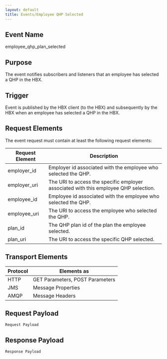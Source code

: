 ```yaml
---
layout: default
title: Events/Employee QHP Selected
---
```

## Event Name
employee_qhp_plan_selected

## Purpose
The event notifies subscribers and listeners that an employee has selected a QHP in the HBX.

## Trigger
Event is published by the HBX client (to the HBX) and subsequently by the HBX when an employee has selected a QHP in the HBX.

## Request Elements
The event request must contain at least the following request elements:

| Request Element	| Description |
| ----------------- | ----------- |
| employer_id	| Employer id associated with the employee who selected the QHP. |
| employer_uri	| The URI to access the specific employer associated with this employee QHP selection. |
| employee_id	| Employee id associated with the employee who selected the QHP. |
| employee_uri	| The URI to access the employee who selected the QHP. |
| plan_id	| The QHP plan id of the plan the employee selected. |
| plan_uri	| The URI to access the specific QHP selected. |

## Transport Elements

| Protocol	 | Elements as |
| ---------- | ----------- |
| HTTP	     | GET Parameters, POST Parameters | 
| JMS	     | Message Properties | 
| AMQP	     | Message Headers | 

## Request Payload

    Request Payload

## Response Payload
	
	Response Payload

